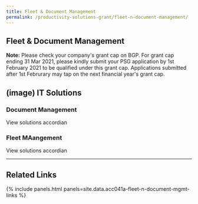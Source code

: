 ```yaml
---
title: Fleet & Document Management
permalink: /productivity-solutions-grant/fleet-n-document-management/
---
```


## Fleet & Document Management

**Note:**
Please check your company's grant cap on BGP. For grant cap ending 31 Mar 2021, please kindly submit your PSG application by 1st February 2021 to be qualified under this grant cap. Applications submitted after 1st Februrary may tap on the next financial year's grant cap.

## (image) IT Solutions

### Document Management
View solutions accordian

### Fleet MAangement
View solutions accordian

---
## Related Links

{% include panels.html panels=site.data.acc041a-fleet-n-document-mgmt-links %}